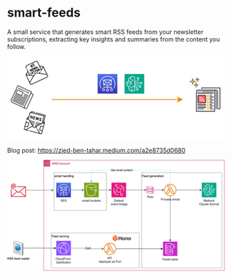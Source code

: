 # smart-feeds


A small service that generates smart RSS feeds from your newsletter subscriptions, extracting key insights and summaries from the content you follow.

![](./assests/smart-feeds.png)

Blog post: https://zied-ben-tahar.medium.com/a2e8735d0680


![](./assests/deployment-view.png)
